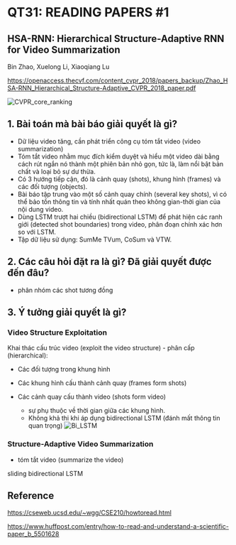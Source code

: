# QT31: READING PAPERS #1

## HSA-RNN: Hierarchical Structure-Adaptive RNN for Video Summarization 
Bin Zhao, Xuelong Li, Xiaoqiang Lu

https://openaccess.thecvf.com/content_cvpr_2018/papers_backup/Zhao_HSA-RNN_Hierarchical_Structure-Adaptive_CVPR_2018_paper.pdf

![CVPR_core_ranking](https://user-images.githubusercontent.com/79246748/118426941-5e958780-b6f6-11eb-9ff6-a2210d9e749f.png)


## 1. Bài toán mà bài báo giải quyết là gì? 
- Dữ liệu video tăng, cần phát triển công cụ tóm tắt video (video summarization)
- Tóm tắt video nhằm mục đích kiểm duyệt và hiểu một video dài bằng cách rút ngắn nó thành một phiên bản nhỏ gọn, tức là, làm nổi bật bản chất và loại bỏ sự dư thừa. 
- Có 3 hướng tiếp cận, đó là cảnh quay (shots), khung hình (frames) và các đối tượng (objects). 
- Bài báo tập trung vào một số cảnh quay chính (several key shots), vì có thể bảo tồn thông tin và tính nhất quán theo không gian-thời gian của nội dung video. 
- Dùng LSTM trượt hai chiều (bidirectional LSTM) để phát hiện các ranh giới (detected shot boundaries) trong video, phân đoạn chính xác hơn so với LSTM.
- Tập dữ liệu sử dụng: SumMe TVum, CoSum và VTW.  
## 2. Các câu hỏi đặt ra là gì? Đã giải quyết được đến đâu?

- phân nhóm các shot tương đồng

## 3. Ý tưởng giải quyết là gì?

### Video Structure Exploitation
Khai thác cấu trúc video (exploit the video structure) - phân cấp (hierarchical): 
- Các đối tượng trong khung hình 
- Các khung hình cấu thành cảnh quay (frames form shots)
- Các cảnh quay cấu thành video (shots form video)

  - sự phụ thuộc về thời gian giữa các khung hình.
  - Không khả thi khi áp dụng bidirectional LSTM (đánh mất thông tin quan trọng)
  ![Bi_LSTM](https://user-images.githubusercontent.com/79246748/118460404-de3b4a80-b726-11eb-836b-53f1eef8b2e3.png)

### Structure-Adaptive Video Summarization

- tóm tắt video (summarize the video)

sliding bidirectional LSTM
 

## Reference 

https://cseweb.ucsd.edu/~wgg/CSE210/howtoread.html

https://www.huffpost.com/entry/how-to-read-and-understand-a-scientific-paper_b_5501628


